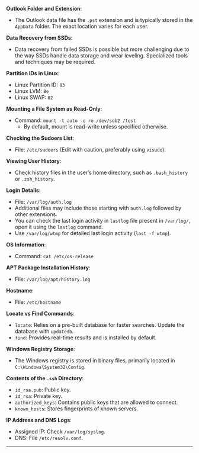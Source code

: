 **Outlook Folder and Extension**:

- The Outlook data file has the `.pst` extension and is typically stored in the `AppData` folder. The exact location varies for each user.

**Data Recovery from SSDs**:

- Data recovery from failed SSDs is possible but more challenging due to the way SSDs handle data storage and wear leveling. Specialized tools and techniques may be required.

**Partition IDs in Linux**:

- Linux Partition ID: `83`
- Linux LVM: `8e`
- Linux SWAP: `82`

**Mounting a File System as Read-Only**:

- Command: `mount -t auto -o ro /dev/sdb2 /test`
    - By default, mount is read-write unless specified otherwise.

**Checking the Sudoers List**:

- File: `/etc/sudoers` (Edit with caution, preferably using `visudo`).

**Viewing User History**:

- Check history files in the user’s home directory, such as `.bash_history` or `.zsh_history`.

**Login Details**:

- File: `/var/log/auth.log`
- Additional files may include those starting with `auth.log` followed by other extensions.
- You can check the last login activity in `lastlog` file present in `/var/log/`, open it using the `lastlog` command.
- Use `/var/log/wtmp` for detailed last login activity (`last -f wtmp`).

**OS Information**:

- Command: `cat /etc/os-release`

**APT Package Installation History**:

- File: `/var/log/apt/history.log`

**Hostname**:

- File: `/etc/hostname`

**Locate vs Find Commands**:

- `locate`: Relies on a pre-built database for faster searches. Update the database with `updatedb`.
- `find`: Provides real-time results and is installed by default.

**Windows Registry Storage**:

- The Windows registry is stored in binary files, primarily located in `C:\Windows\System32\Config`.

**Contents of the `.ssh` Directory**:

- `id_rsa.pub`: Public key.
- `id_rsa`: Private key.
- `authorized_keys`: Contains public keys that are allowed to connect.
- `known_hosts`: Stores fingerprints of known servers.

**IP Address and DNS Logs**:

- Assigned IP: Check `/var/log/syslog`.
- DNS: File `/etc/resolv.conf`.

---